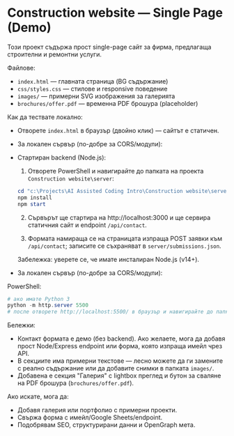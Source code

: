 # Construction website — Single Page (Demo)

Този проект съдържа прост single-page сайт за фирма, предлагаща строителни и ремонтни услуги.

Файлове:
- `index.html` — главната страница (BG съдържание)
- `css/styles.css` — стилове и responsive поведение
 - `images/` — примерни SVG изображения за галерията
 - `brochures/offer.pdf` — временна PDF брошура (placeholder)

Как да тествате локално:
- Отворете `index.html` в браузър (двойно клик) — сайтът е статичен.
- За локален сървър (по-добре за CORS/модули):

- Стартиран backend (Node.js):

  1. Отворете PowerShell и навигирайте до папката на проекта `Construction website\server`:

    ```powershell
    cd "c:\Projects\AI Assisted Coding Intro\Construction website\server"
    npm install
    npm start
    ```

  2. Сървърът ще стартира на http://localhost:3000 и ще сервира статичния сайт и endpoint `/api/contact`.

  3. Формата намираща се на страницата изпраща POST заявки към `/api/contact`; записите се съхраняват в `server/submissions.json`.

  Забележка: уверете се, че имате инсталиран Node.js (v14+).

 - За локален сървър (по-добре за CORS/модули):

  PowerShell:

  ```powershell
  # ако имате Python 3
  python -m http.server 5500
  # после отворете http://localhost:5500/ в браузър и навигирайте до папката Construction website
  ```

Бележки:
- Контакт формата е демо (без backend). Ако желаете, мога да добавя прост Node/Express endpoint или форма, която изпраща имейл чрез API.
- В секциите има примерни текстове — лесно можете да ги замените с реално съдържание или да добавите снимки в папката `images/`.
 - Добавена е секция "Галерия" с lightbox преглед и бутон за сваляне на PDF брошура (`brochures/offer.pdf`).

Ако искате, мога да:
- Добавя галерия или портфолио с примерни проекти.
- Свържа форма с имейл/Google Sheets/endpoint.
- Подобрявам SEO, структурирани данни и OpenGraph мета.
